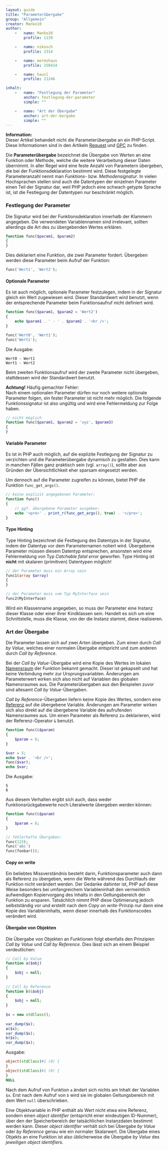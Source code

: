 ```yaml
---
layout: guide
title: "Parameterübergabe"
group: "Allgemein"
creator: Manko10
author:
    -   name: Manko10
        profile: 1139

    -   name: nikosch
        profile: 2314

    -   name: mermshaus
        profile: 150414

    -   name: hausl
        profile: 21246

inhalt:
    -   name: "Festlegung der Parameter"
        anchor: festlegung-der-parameter
        simple: ""

    -   name: "Art der Übergabe"
        anchor: art-der-bergabe
        simple: ""
---
```


<div class="alert alert-info"><strong>Information:</strong><br>
Dieser Artikel behandelt nicht die Parameterübergabe an ein PHP-Script. Diese Informationen sind in den Artikeln <a href="http://php-de.github.io/request-handling/request.html">Request</a> und <a href="http://php-de.github.io/request-handling/gpc.html">GPC</a> zu finden.</div>


Die **Parameterübergabe** bezeichnet die Übergabe von Werten an eine Funktion oder Methode, welche die weitere Verarbeitung dieser Daten übernimmt. In aller Regel wird eine feste Anzahl von Parametern übergeben, die bei der Funktionsdeklaration bestimmt wird. Diese festgelegte Parameteranzahl nennt man *Funktions-* bzw. *Methodensignatur*. In vielen Hochsprachen stellen sind auch die Datentypen der einzelnen Parameter einen Teil der Signatur dar, weil PHP jedoch eine schwach getypte Sprache ist, ist die Festlegung der Datentypen nur beschränkt möglich. 


### Festlegung der Parameter
 
Die Signatur wird bei der Funktionsdeklaration innerhalb der Klammern angegeben. Die verwendeten Variablennamen sind irrelevant, sollten allerdings die Art des zu übergebenden Wertes erklären. 

~~~ php
function func($param1, $param2)
{
}
~~~


Dies deklariert eine Funktion, die zwei Parameter fordert. Übergeben werden diese Parameter beim Aufruf der Funktion: 

~~~ php
func('Wert1', 'Wert2');
~~~

#### Optionale Parameter
 
Es ist auch möglich, optionale Parameter festzulegen, indem in der Signatur gleich ein Wert zugewiesen wird. Dieser Standardwert wird benutzt, wenn der entsprechende Parameter beim Funktionsaufruf nicht definiert wird. 

~~~ php
function func($param1, $param2 = 'Wert2')
{
    echo $param1 . ' - ' . $param2 . '<br />';
}

func('Wert0', 'Wert1');
func('Wert1');
~~~

Die Ausgabe:

~~~
Wert0 - Wert1
Wert1 - Wert2
~~~

Beim zweiten Funktionsaufruf wird der zweite Parameter nicht übergeben, stattdessen wird der Standardwert benutzt. 


<div class="alert alert-danger"><strong>Achtung!</strong> Häufig gemachter Fehler:<br>
Nach einem optionalen Parameter dürfen nur noch weitere optionale Parameter folgen, ein fester Parameter ist nicht mehr möglich. Die folgende Funktionssignatur ist also ungültig und wird eine Fehlermeldung zur Folge haben.</div> 

~~~ php
// nicht möglich
function func($param1, $param2 = 'xyz', $param3)
{
}
~~~


#### Variable Parameter
 
Es ist in PHP auch möglich, auf die explizite Festlegung der Signatur zu verzichten und die Parameterübergabe dynamisch zu gestalten. Dies kann in manchen Fällen ganz praktisch sein (vgl. `array()`), sollte aber aus Gründen der Übersichtlichkeit eher sparsam eingesetzt werden. 

Um dennoch auf die Parameter zugreifen zu können, bietet PHP die Funktion `func_get_args()`. 

~~~ php
// keine explizit angegebenen Parameter:
function func()
{
    // ggf. übergebene Parameter ausgeben:
    echo '<pre>' . print_r(func_get_args(), true) . '</pre>';
}
~~~

#### Type Hinting
 
Type Hinting bezeichnet die Festlegung des Datentyps in der Signatur, indem der Datentyp vor dem Parameternamen notiert wird. Übergebene Parameter müssen diesem Datentyp entsprechen, ansonsten wird eine Fehlermeldung von Typ *Catchable fatal error* geworfen. Type Hinting ist **nicht** mit skalaren (primitiven) Datentypen möglich! 

~~~ php
// der Parameter muss ein Array sein
func1(array $array)
{
}

// der Parameter muss vom Typ MyInterface sein
func2(MyInterface)
~~~

Wird ein Klassenname angegeben, so muss der Parameter eine Instanz dieser Klasse oder einer ihrer Kindklassen sein. Handelt es sich um eine Schnittstelle, muss die Klasse, von der die Instanz stammt, diese realisieren. 



### Art der Übergabe
 
Die Parameter lassen sich auf zwei Arten übergeben. Zum einen durch *Call by Value*, welches einer normalen Übergabe entspricht und zum anderen durch *Call by Reference*. 

Bei der *Call by Value*-Übergabe wird eine Kopie des Wertes im lokalen [Namensraum](http://php-de.github.io/general/namensraum.html) der Funktion bekannt gemacht. Dieser ist gekapselt und hat keine Verbindung mehr zur Ursprungsvariablen. Änderungen am Parameterwert wirken sich also nicht auf Variablen des globalen Namensraumes aus. Die Parameterübergaben aus den Beispielen zuvor sind allesamt *Call by Value*-Übergaben. 

*Call by Reference*-Übergaben liefern keine Kopie des Wertes, sondern eine [Referenz](http://www.php.de/wiki-php/index.php/Referenz) auf die übergebene Variable. Änderungen am Parameter wirken sich also direkt auf die übergebene Variable des aufrufenden Namensraumes aus. Um einen Parameter als Referenz zu deklarieren, wird der Referenz-Operator `&` benutzt. 

~~~ php
function func(&$param)
{
    $param = 6;
}

$var = 5;
echo $var . '<br />';
func($var);
echo $var;
~~~

Die Ausgabe:

~~~
5
6
~~~

Aus diesem Verhalten ergibt sich auch, dass weder Funktionsrückgabewerte noch Literalwerte übergeben werden können: 

~~~ php
function func(&$param)
{
    $param = 6;
}

// fehlerhafte Übergaben:
func(123);
func('abc')
func(foobar());
~~~ 


#### Copy on write
 
Ein beliebtes Missverständnis besteht darin, Funktionsparameter auch dann als Referenz zu übergeben, wenn die Werte während des Durchlaufs der Funktion nicht verändert werden. Der Gedanke dahinter ist, PHP auf diese Weise besonders bei umfangreichem Variableninhalt den vermeintlich aufwendigen Kopiervorgang des Inhalts in den Geltungsbereich der Funktion zu ersparen. Tatsächlich nimmt PHP diese Optimierung jedoch selbstständig vor und erstellt nach dem *Copy on write*-Prinzip nur dann eine Kopie des Variableninhalts, wenn dieser innerhalb des Funktionscodes verändert wird. 


#### Übergabe von Objekten
 
Die Übergabe von Objekten an Funktionen folgt ebenfalls den Prinzipien *Call by Value* und *Call by Reference*. Dies lässt sich an einem Beispiel verdeutlichen: 

~~~ php
// Call by Value
function a($obj)
{
    $obj = null;
}
 
// Call by Reference
function b(&$obj)
{
    $obj = null;
}
 
$x = new stdClass();
 
var_dump($x);
a($x);
var_dump($x);
b($x);
var_dump($x);
~~~

Ausgabe: 

~~~ php
object(stdClass)#1 (0) {
}
object(stdClass)#1 (0) {
}
NULL
~~~

Nach dem Aufruf von Funktion `a` ändert sich nichts am Inhalt der Variablen `$x`. Erst nach dem Aufruf von `b` wird sie im globalen Geltungsbereich mit dem Wert `null` überschrieben. 

Eine Objektvariable in PHP enthält als Wert nicht etwa eine Referenz, sondern einen *object identifier* (entspricht einer eindeutigen ID-Nummer), über den der Speicherbereich der tatsächlichen Instanzdaten bestimmt werden kann. Dieser *object identifier* verhält sich bei Übergabe *by Value* oder *by Reference* genau wie ein normaler Skalarwert. Die Übergabe eines Objekts an eine Funktion ist also üblicherweise die Übergabe *by Value* des *jeweiligen object identifiers*. 
